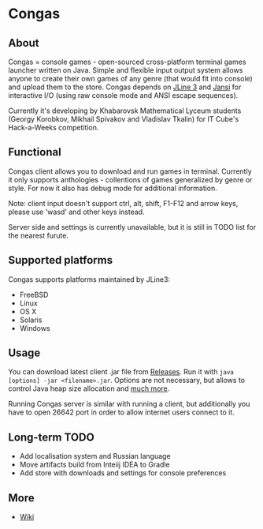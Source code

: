 # Congas

## About
Congas = console games - open-sourced cross-platform terminal games launcher written on Java. Simple and flexible input output system allows anyone to create their own games of any genre (that would fit into console) and upload them to the store. Congas depends on [JLine 3](https://github.com/jline/jline3) and [Jansi](https://github.com/fusesource/jansi) for interactive I/O (using raw console mode and ANSI escape sequences).

Currently it's developing by Khabarovsk Mathematical Lyceum students (Georgy Korobkov, Mikhail Spivakov and Vladislav Tkalin) for IT Cube's Hack-a-Weeks competition.

## Functional
Congas client allows you to download and run games in terminal. Currently it only supports anthologies - collentions of games generalized by genre or style. For now it also has debug mode for additional information. 

Note: client input doesn't support ctrl, alt, shift, F1-F12 and arrow keys, please use 'wasd' and other keys instead.

Server side and settings is currently unavailable, but it is still in TODO list for the nearest furute.

## Supported platforms
Congas supports platforms maintained by JLine3:
* FreeBSD
* Linux
* OS X
* Solaris
* Windows

## Usage
You can download latest client .jar file from [Releases](https://github.com/MrTold11/Congas/releases). Run it with `java [options] -jar <filename>.jar`. Options are not necessary, but allows to control Java heap size allocation and [much more](https://docs.oracle.com/javase/7/docs/technotes/tools/solaris/java.html#BGBJAAEH).

Running Congas server is similar with running a client, but additionally you have to open 26642 port in order to allow internet users connect to it.

## Long-term TODO
* Add localisation system and Russian language
* Move artifacts build from Inteiij IDEA to Gradle
* Add store with downloads and settings for console preferences

## More
* [Wiki](https://github.com/MrTold11/Congas/wiki)

